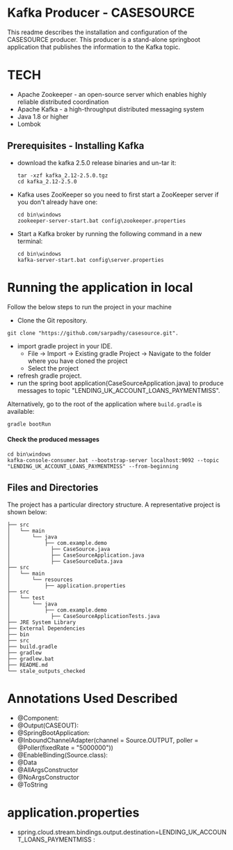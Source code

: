 # Kafka Producer - CASESOURCE
This readme describes the installation and configuration of the CASESOURCE producer.
This producer is a stand-alone springboot application that publishes the information to the Kafka topic.

# TECH
- Apache Zookeeper - an open-source server which enables highly reliable distributed coordination
- Apache Kafka - a high-throughput distributed messaging system
- Java 1.8 or higher
- Lombok

## Prerequisites - Installing Kafka
- download the kafka 2.5.0 release binaries and un-tar it:

  ```shell
  tar -xzf kafka_2.12-2.5.0.tgz
  cd kafka_2.12-2.5.0
  ```
  
- Kafka uses ZooKeeper so you need to first start a ZooKeeper server if you don't already have one:
  
  ```shell
  cd bin\windows
  zookeeper-server-start.bat config\zookeeper.properties
  ```
  
- Start a Kafka broker by running the following command in a new terminal:
  
   ```shell
   cd bin\windows
   kafka-server-start.bat config\server.properties
   ```

# Running the application in local
Follow the below steps to run the project in your machine

 - Clone the Git repository.
 
 ```shell
 git clone "https://github.com/sarpadhy/casesource.git".
 ```
 - import gradle project in your IDE.
   - File -> Import -> Existing gradle Project -> Navigate to the folder where you have cloned the project
   - Select the project
 - refresh gradle project.
 - run the spring boot application(CaseSourceApplication.java) to produce messages to topic      "LENDING_UK_ACCOUNT_LOANS_PAYMENTMISS".
 
 Alternatively, go to the root of the application where `build.gradle` is available:

```shell
gradle bootRun
```
 
 #### Check the produced messages
 
 ```shell
 cd bin\windows
 kafka-console-consumer.bat --bootstrap-server localhost:9092 --topic "LENDING_UK_ACCOUNT_LOANS_PAYMENTMISS" --from-beginning
 ```
 ## Files and Directories

The project has a particular directory structure. A representative project is shown below:

```
├── src
│   └── main
│       └── java
│           ├── com.example.demo
│             ├── CaseSource.java
│             ├── CaseSourceApplication.java
│             ├── CaseSourceData.java
├── src
│   └── main
│       └── resources
│           ├── application.properties
├── src
│   └── test
│       └── java
│           ├── com.example.demo
│             ├── CaseSourceApplicationTests.java
├── JRE System Library
├── External Dependencies
├── bin
├── src
├── build.gradle
├── gradlew
├── gradlew.bat
├── README.md
└── stale_outputs_checked
```

# Annotations Used Described
- @Component:
- @Output(CASEOUT):
- @SpringBootApplication:
- @InboundChannelAdapter(channel = Source.OUTPUT, poller = @Poller(fixedRate = "5000000"))
- @EnableBinding(Source.class):
- @Data
- @AllArgsConstructor
- @NoArgsConstructor
- @ToString

# application.properties
- spring.cloud.stream.bindings.output.destination=LENDING_UK_ACCOUNT_LOANS_PAYMENTMISS :

